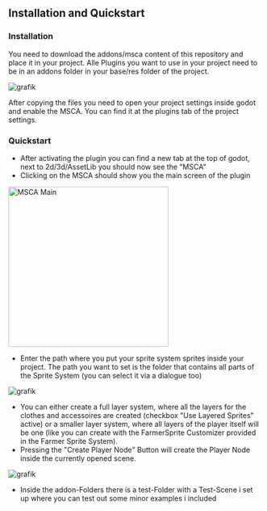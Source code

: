 ## Installation and Quickstart

### Installation
You need to download the addons/msca content of this repository and place it in your project. Alle Plugins you want to use in your project need to be in an addons folder in your base/res folder of the project.

![grafik](https://github.com/feendrache/Godot4_msca/assets/33016907/fa9a1dc5-0202-49e6-b597-23a11d219466)

After copying the files you need to open your project settings inside godot and enable the MSCA. You can find it at the plugins tab of the project settings.

### Quickstart
- After activating the plugin you can find a new tab at the top of godot, next to 2d/3d/AssetLib you should now see the "MSCA" 
- Clicking on the MSCA should show you the main screen of the plugin
<img width="317" alt="MSCA Main" src="https://github.com/feendrache/Godot4_msca/assets/33016907/da528d26-ebf0-41bb-978e-1844fb00122f" />

- Enter the path where you put your sprite system sprites inside your project. The path you want to set is the folder that contains all parts of the Sprite System (you can select it via a dialogue too)

![grafik](https://github.com/feendrache/Godot4_msca/assets/33016907/1a4fa0f9-f5ba-48f5-976a-6fa0d0b85a7e)

- You can either create a full layer system, where all the layers for the clothes and accessoires are created (checkbox "Use Layered Sprites" active) or a smaller layer system, where all layers of the player itself will be one (like you can create with the FarmerSprite Customizer provided in the Farmer Sprite System).
- Pressing the "Create Player Node" Button will create the Player Node inside the currently opened scene.

![grafik](https://github.com/feendrache/Godot4_msca/assets/33016907/5376654a-a5e8-4437-af67-2dd72aafc15e)

- Inside the addon-Folders there is a test-Folder with a Test-Scene i set up where you can test out some minor examples i included
